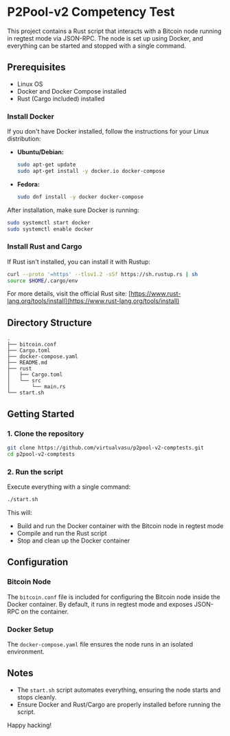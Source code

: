# P2Pool-v2 Competency Test

This project contains a Rust script that interacts with a Bitcoin node running in regtest mode via JSON-RPC. The node is set up using Docker, and everything can be started and stopped with a single command.

## Prerequisites

- Linux OS
- Docker and Docker Compose installed
- Rust (Cargo included) installed

### Install Docker
If you don't have Docker installed, follow the instructions for your Linux distribution:
- **Ubuntu/Debian:**
  ```bash
  sudo apt-get update
  sudo apt-get install -y docker.io docker-compose
  ```
- **Fedora:**
  ```bash
  sudo dnf install -y docker docker-compose
  ```
After installation, make sure Docker is running:
```bash
sudo systemctl start docker
sudo systemctl enable docker
```

### Install Rust and Cargo
If Rust isn't installed, you can install it with Rustup:
```bash
curl --proto '=https' --tlsv1.2 -sSf https://sh.rustup.rs | sh
source $HOME/.cargo/env
```
For more details, visit the official Rust site: [https://www.rust-lang.org/tools/install](https://www.rust-lang.org/tools/install)

## Directory Structure
```
.
├── bitcoin.conf
├── Cargo.toml
├── docker-compose.yaml
├── README.md
├── rust
│   ├── Cargo.toml
│   └── src
│       └── main.rs
└── start.sh

```

## Getting Started

### 1. Clone the repository
```bash
git clone https://github.com/virtualvasu/p2pool-v2-comptests.git
cd p2pool-v2-comptests
```

### 2. Run the script
Execute everything with a single command:
```bash
./start.sh
```
This will:
- Build and run the Docker container with the Bitcoin node in regtest mode
- Compile and run the Rust script
- Stop and clean up the Docker container


## Configuration

### Bitcoin Node
The `bitcoin.conf` file is included for configuring the Bitcoin node inside the Docker container. By default, it runs in regtest mode and exposes JSON-RPC on the container.

### Docker Setup
The `docker-compose.yaml` file ensures the node runs in an isolated environment.

## Notes
- The `start.sh` script automates everything, ensuring the node starts and stops cleanly.
- Ensure Docker and Rust/Cargo are properly installed before running the script.

Happy hacking!

